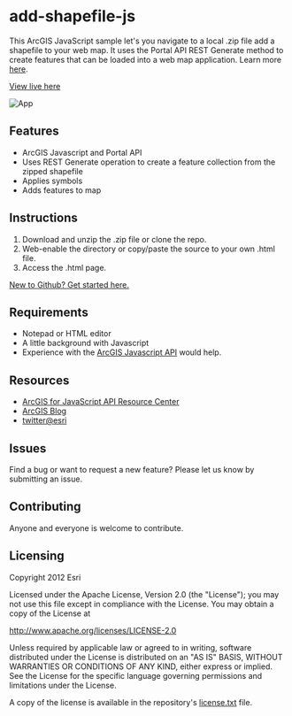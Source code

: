 # add-shapefile-js

This ArcGIS JavaScript sample let's you navigate to a local .zip file add a shapefile to your web map. It uses the Portal API REST Generate method to create features that can be loaded into a web map application.  Learn more [here](http://help.arcgis.com/en/webapi/javascript/arcgis/help/jssamples_start.htm#jssamples/portal_addshapefile.html).

[View live here](http://help.arcgis.com/en/webapi/javascript/arcgis/samples/portal_addshapefile/index.html)

![App](https://raw.github.com/Esri/add-shapefile-js/master/add-shapefile.png)

## Features
* ArcGIS Javascript and Portal API
* Uses REST Generate operation to create a feature collection from the zipped shapefile 
* Applies symbols
* Adds features to map

## Instructions

1. Download and unzip the .zip file or clone the repo.
2. Web-enable the directory or copy/paste the source to your own .html file.
3. Access the .html page.

[New to Github? Get started here.](https://github.com/)

## Requirements

* Notepad or HTML editor
* A little background with Javascript
* Experience with the [ArcGIS Javascript API](http://www.esri.com/) would help.

## Resources

* [ArcGIS for JavaScript API Resource Center](http://help.arcgis.com/en/webapi/javascript/arcgis/index.html)
* [ArcGIS Blog](http://blogs.esri.com/esri/arcgis/)
* [twitter@esri](http://twitter.com/esri)

## Issues

Find a bug or want to request a new feature?  Please let us know by submitting an issue.

## Contributing

Anyone and everyone is welcome to contribute. 

## Licensing
Copyright 2012 Esri

Licensed under the Apache License, Version 2.0 (the "License");
you may not use this file except in compliance with the License.
You may obtain a copy of the License at

   http://www.apache.org/licenses/LICENSE-2.0

Unless required by applicable law or agreed to in writing, software
distributed under the License is distributed on an "AS IS" BASIS,
WITHOUT WARRANTIES OR CONDITIONS OF ANY KIND, either express or implied.
See the License for the specific language governing permissions and
limitations under the License.

A copy of the license is available in the repository's [license.txt]( https://raw.github.com/Esri/switch-basemaps-js/master/license.txt) file.
